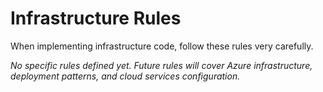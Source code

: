 # Infrastructure Rules

When implementing infrastructure code, follow these rules very carefully.

*No specific rules defined yet. Future rules will cover Azure infrastructure, deployment patterns, and cloud services configuration.*
